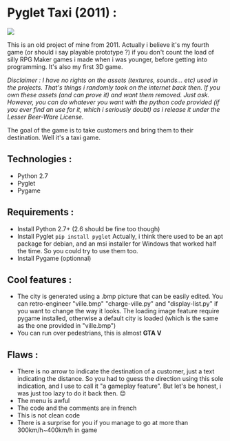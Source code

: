 Pyglet Taxi (2011) :
====================

<a href="url"><img src="https://raw.github.com/Khopa/pyglet-taxi/master/screenshoot.png"></a>

This is an old project of mine from 2011.
Actually i believe it's my fourth game (or should i say playable prototype ?) if you don't count the load of silly RPG Maker games i made when i was younger, before getting into programming. It's also my first 3D game.

*Disclaimer : I have no rights on the assets (textures, sounds... etc) used in the projects. That's things i randomly took on the internet back then. If you own these assets (and can prove it) and want them removed. Just ask.
However, you can do whatever you want with the python code provided (if you ever find an use for it, which i seriously doubt) as i release it under the Lesser Beer-Ware License.*

The goal of the game is to take customers and bring them to their destination. Well it's a taxi game.

Technologies : 
--------------

- Python 2.7
- Pyglet
- Pygame

Requirements : 
--------------

- Install Python 2.7+ (2.6 should be fine too though)
- Install Pyglet  ```pip install pyglet``` Actually, i think there used to be an apt package for debian, and an msi installer for Windows that worked half the time. So you could try to use them too.
- Install Pygame (optionnal)

Cool features :
---------------

- The city is generated using a .bmp picture that can be easily edited. You can retro-engineer "ville.bmp" "charge-ville.py" and "display-list.py" if you want to change the way it looks. The loading image feature require pygame installed, otherwise a default city is loaded (which is the same as the one provided in "ville.bmp")
- You can run over pedestrians, this is almost **GTA V**

Flaws :
-------

- There is no arrow to indicate the destination of a customer, just a text indicating the distance. So you had to guess the direction using this sole indication, and I use to call it "a gameplay feature". But let's be honest, i was just too lazy to do it back then. :blush:
- The menu is awful
- The code and the comments are in french
- This is not clean code
- There is a surprise for you if you manage to go at more than 300km/h~400km/h in game





